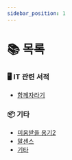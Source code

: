 ```yaml
---
sidebar_position: 1
---
```


# 📚 목록

### 🖥️ IT 관련 서적 
- [함께자라기](/docs/IT/함께자라기.md)

### 📦 기타
- [미움받을 용기2](/docs/etc/미움받을용기2.md)
- [말센스](/docs/etc/말센스.md)
- [기타](/docs/etc/create-a-page.md) 